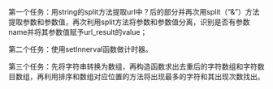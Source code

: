 第一个任务：用string的split方法提取url中？后的部分并再次用split（“&”）方法提取参数和参数值，再次利用split方法将参数和参数值分离，识别是否有参数name并将其参数值赋予url_result的value；

第二个任务：使用setInnerval函数做计时器。

第三个任务：先将字符串转换为数组，再构造函数求出去重后的字符数组和字符数目数组，再利用排序和数组对应位置的方法将出现最多的字符和其出现次数找出。

 

